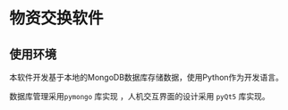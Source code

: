 # 物资交换软件

## 使用环境

本软件开发基于本地的MongoDB数据库存储数据，使用Python作为开发语言。

数据库管理采用`pymongo` 库实现 ，人机交互界面的设计采用 `pyQt5` 库实现。
